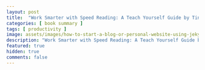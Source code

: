 ```yaml
---
layout: post
title:  "Work Smarter with Speed Reading: A Teach Yourself Guide by Tina Konstant"
categories: [ book summary ]
tags: [ productivity ]
image: assets/images/how-to-start-a-blog-or-personal-website-using-jekyll-and-github-pages.jpg
description: "Work Smarter with Speed Reading: A Teach Yourself Guide by Tina Konstant"
featured: true
hidden: true
comments: false
---
```

